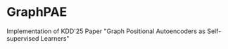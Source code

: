# GraphPAE
Implementation of KDD'25 Paper "Graph Positional Autoencoders as Self-supervised Learners"
